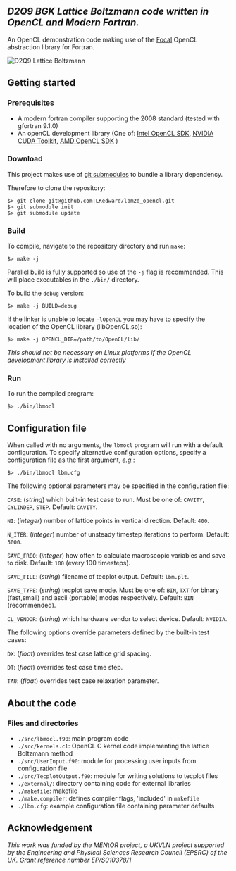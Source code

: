 ## *D2Q9 BGK Lattice Boltzmann code written in OpenCL and Modern Fortran.*

An OpenCL demonstration code making use of the [Focal](https://github.com/LKedward/focal) OpenCL abstraction library for Fortran.

![D2Q9 Lattice Boltzmann](https://github.com/LKedward/lbm2d_opencl/blob/master/cylinder_flow.gif "D2Q9 Lattice Boltzmann")

## Getting started

### Prerequisites

- A modern fortran compiler supporting the 2008 standard (tested with gfortran 9.1.0)
- An openCL development library (One of:
[Intel OpenCL SDK](https://software.intel.com/en-us/opencl-sdk), 
[NVIDIA CUDA Toolkit](https://developer.nvidia.com/cuda-downloads), 
[AMD OpenCL SDK](https://github.com/GPUOpen-LibrariesAndSDKs/OCL-SDK/releases) )


### Download

This project makes use of [git submodules](https://git-scm.com/book/en/v2/Git-Tools-Submodules) to bundle a library dependency.

Therefore to clone the repository:

```shell
$> git clone git@github.com:LKedward/lbm2d_opencl.git
$> git submodule init
$> git submodule update
```

### Build

To compile, navigate to the repository directory and run `make`:

```shell
$> make -j
```

Parallel build is fully supported so use of the `-j` flag is recommended.
This will place executables in the `./bin/` directory.

To build the `debug` version:

```shell
$> make -j BUILD=debug
```

If the linker is unable to locate `-lOpenCL` you may have to specify the location of the OpenCL library (libOpenCL.so):

```shell
$> make -j OPENCL_DIR=/path/to/OpenCL/lib/
```
*This should not be necessary on Linux platforms if the OpenCL development library is installed correctly*


### Run

To run the compiled program:

```shell
$> ./bin/lbmocl
```

## Configuration file

When called with no arguments, the `lbmocl` program will run with a default configuration.
To specify alternative configuration options, specify a configuration file as the first argument, *e.g.*:

```shell
$> ./bin/lbmocl lbm.cfg
```

The following optional parameters may be specified in the configuration file:

`CASE`: (*string*) which built-in test case to run. Must be one of: `CAVITY`, `CYLINDER`, `STEP`. Default: `CAVITY`.

`NI`: (*integer*) number of lattice points in vertical direction. Default: `400`.

`N_ITER`: (*integer*) number of unsteady timestep iterations to perform. Default: `5000`.

`SAVE_FREQ`: (*integer*) how often to calculate macroscopic variables and save to disk. Default: `100` (every 100 timesteps).

`SAVE_FILE`: (*string*) filename of tecplot output. Default: `lbm.plt`.

`SAVE_TYPE`: (*string*) tecplot save mode. Must be one of: `BIN`, `TXT` for binary (fast,small) and ascii (portable) modes respectively. Default: `BIN` (recommended).

`CL_VENDOR`: (*string*) which hardware vendor to select device. Default: `NVIDIA`.



The following options override parameters defined by the built-in test cases:

`DX`: (*float*) overrides test case lattice grid spacing.

`DT`: (*float*) overrides test case time step.

`TAU`: (*float*) overrides test case relaxation parameter.


## About the code

### Files and directories

- `./src/lbmocl.f90`: main program code
- `./src/kernels.cl`: OpenCL C kernel code implementing the lattice Boltzmann method
- `./src/UserInput.f90`: module for processing user inputs from configuration file
- `./src/TecplotOutput.f90`: module for writing solutions to tecplot files
- `./external/`: directory containing code for external libraries
- `./makefile`: makefile
- `./make.compiler`: defines compiler flags, 'included' in `makefile`
- `./lbm.cfg`: example configuration file containing parameter defaults

## Acknowledgement

_This work was funded by the MENtOR project, a UKVLN project supported by the Engineering and Physical Sciences Research Council (EPSRC) of the UK. Grant reference number EP/S010378/1_

